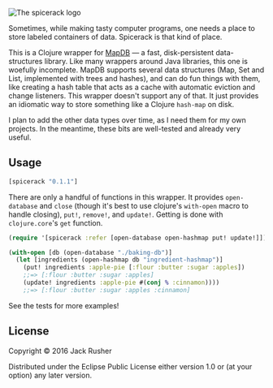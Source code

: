 ![The spicerack logo](https://cloud.githubusercontent.com/assets/220188/20091210/d20e41e6-a591-11e6-9411-94852705097b.png)

Sometimes, while making tasty computer programs, one needs a place to
store labeled containers of data. Spicerack is that kind of place.

This is a Clojure wrapper for [MapDB](http://www.mapdb.org) — a fast,
disk-persistent data-structures library. Like many wrappers around
Java libraries, this one is woefully incomplete. MapDB supports
several data structures (Map, Set and List, implemented with trees and
hashes), and can do fun things with them, like creating a hash table
that acts as a cache with automatic eviction and change
listeners. This wrapper doesn't support any of that. It just provides
an idiomatic way to store something like a Clojure `hash-map` on disk.

I plan to add the other data types over time, as I need them for my
own projects. In the meantime, these bits are well-tested and already
very useful.

## Usage 

``` clojure
[spicerack "0.1.1"]
```

There are only a handful of functions in this wrapper. It provides
`open-database` and `close` (though it's best to use clojure's
`with-open` macro to handle closing), `put!`, `remove!`, and
`update!`.  Getting is done with `clojure.core`'s `get` function.

``` clojure
(require '[spicerack :refer [open-database open-hashmap put! update!]])

(with-open [db (open-database "./baking-db")]
  (let [ingredients (open-hashmap db "ingredient-hashmap")]
    (put! ingredients :apple-pie [:flour :butter :sugar :apples])
    ;;=> [:flour :butter :sugar :apples]
    (update! ingredients :apple-pie #(conj % :cinnamon))))
    ;;=> [:flour :butter :sugar :apples :cinnamon]
```

See the tests for more examples!

## License 

Copyright © 2016 Jack Rusher

Distributed under the Eclipse Public License either version 1.0 or (at
your option) any later version.
